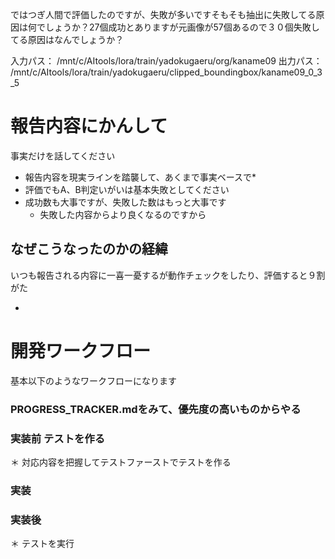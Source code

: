 
ではつぎ人間で評価したのですが、失敗が多いですそもそも抽出に失敗してる原因は何でしょうか？27個成功とありますが元画像が57個あるので３０個失敗してる原因はなんでしょうか？

入力パス： /mnt/c/AItools/lora/train/yadokugaeru/org/kaname09
出力パス：   /mnt/c/AItools/lora/train/yadokugaeru/clipped_boundingbox/kaname09_0_3_5


# 報告内容にかんして
事実だけを話してください
* 報告内容を現実ラインを踏襲して、あくまで事実ベースで*
* 評価でもA、B判定いがいは基本失敗としてください
* 成功数も大事ですが、失敗した数はもっと大事です
	* 失敗した内容からより良くなるのですから

## なぜこうなったのかの経緯
いつも報告される内容に一喜一憂するが動作チェックをしたり、評価すると９割がた
	
* 



# 開発ワークフロー
基本以下のようなワークフローになります

### PROGRESS_TRACKER.mdをみて、優先度の高いものからやる

### 実装前 テストを作る
＊ 対応内容を把握してテストファーストでテストを作る

### 実装

### 実装後
＊ テストを実行
